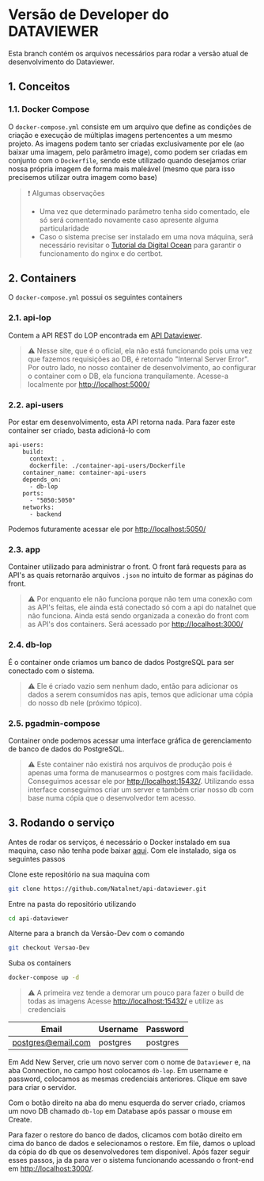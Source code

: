 # Versão de Developer do DATAVIEWER

Esta branch contém os arquivos necessários para rodar a versão atual de desenvolvimento do Dataviewer.

## 1. Conceitos

### 1.1. Docker Compose

O `docker-compose.yml` consiste em um arquivo que define as condições de criação e execução de múltiplas imagens pertencentes a um mesmo projeto. As imagens podem tanto ser criadas exclusivamente por ele (ao baixar uma imagem, pelo parâmetro image), como podem ser criadas em conjunto com o `Dockerfile`, sendo este utilizado quando desejamos criar nossa própria imagem de forma mais maleável (mesmo que para isso precisemos utilizar outra imagem como base)

> :exclamation: Algumas observações
> - Uma vez que determinado parâmetro tenha sido comentado, ele só será comentado novamente caso apresente alguma particularidade
> - Caso o sistema precise ser instalado em uma nova máquina, será necessário revisitar o [Tutorial da Digital Ocean](https://www.digitalocean.com/community/tutorials/how-to-secure-a-containerized-node-js-application-with-nginx-let-s-encrypt-and-docker-compose) para garantir o funcionamento do nginx e do certbot. 
## 2. Containers

O `docker-compose.yml` possui os seguintes containers

### 2.1. api-lop

Contem a API REST do LOP encontrada em [API Dataviewer](https://lop.api.dataviewer.natalnet.br/).

> :warning: Nesse site, que é o oficial, ela não está funcionando pois uma vez que fazemos requisições ao DB, é retornado "Internal Server Error". Por outro lado, no nosso container de desenvolvimento, ao configurar o container com o DB, ela funciona tranquilamente. Acesse-a localmente por [http://localhost:5000/](http://localhost:5050/)
  

### 2.2. api-users

Por estar em desenvolvimento, esta API retorna nada. Para fazer este container ser criado, basta adicioná-lo com 

```compose
api-users:
    build:
      context: . 
      dockerfile: ./container-api-users/Dockerfile 
    container_name: container-api-users  
    depends_on: 
      - db-lop 
    ports:
      - "5050:5050"
    networks:
      - backend
```

Podemos futuramente acessar ele por [http://localhost:5050/](http://localhost:5000/)

### 2.3. app

Container utilizado para administrar o front. O front fará requests para as API's as quais retornarão arquivos `.json` no intuito de formar as páginas do front.

> :warning: Por enquanto ele não funciona porque não tem uma conexão com as API's feitas, ele ainda está conectado só com a api do natalnet que não funciona. Ainda está sendo organizada a conexão do front com as API's dos containers. Será acessado por [http://localhost:3000/](http://localhost:3000/)
### 2.4. db-lop

É o container onde criamos um banco de dados PostgreSQL para ser conectado com o sistema. 

> :warning: Ele é criado vazio sem nenhum dado, então para adicionar os dados a serem consumidos nas apis, temos que adicionar uma cópia do nosso db nele (próximo tópico).
### 2.5. pgadmin-compose

Container onde podemos acessar uma interface gráfica de gerenciamento de banco de dados do PostgreSQL.

> :warning: Este container não existirá nos arquivos de produção pois é apenas uma forma de manusearmos o postgres com mais facilidade. Conseguimos acessar ele por [http://localhost:15432/](http://localhost:15432/). Utilizando essa interface conseguimos criar um server e também criar nosso db com base numa cópia que o desenvolvedor tem acesso.
## 3. Rodando o serviço

Antes de rodar os serviços, é necessário o Docker instalado em sua maquina, caso não tenha pode baixar [aqui](https://www.docker.com/products/docker-desktop). Com ele instalado, siga os seguintes passos

Clone este repositório na sua maquina com

```bash
git clone https://github.com/Natalnet/api-dataviewer.git
```

Entre na pasta do repositório utilizando 

```bash
cd api-dataviewer
```

Alterne para a branch da Versão-Dev com o comando 

```bash 
git checkout Versao-Dev
```

Suba os containers

```bash
docker-compose up -d
``` 

> :warning: A primeira vez tende a demorar um pouco para fazer o build de todas as imagens
Acesse [http://localhost:15432/](http://localhost:15432/) e utilize as credenciais

| Email              | Username | Password |
|--------------------|----------|----------|
| postgres@email.com | postgres | postgres |


Em Add New Server, crie um novo server com o nome de `Dataviewer` e, na aba Connection, no campo host colocamos `db-lop`. Em username e password, colocamos as mesmas credenciais anteriores. Clique em save para criar o servidor.

Com o botão direito na aba do menu esquerda do server criado, criamos um novo DB chamado `db-lop` em Database após passar o mouse em Create.

Para fazer o restore do banco de dados, clicamos com botão direito em cima do banco de dados e selecionamos o restore. Em file, damos o upload da cópia do db que os desenvolvedores tem disponivel. Após fazer seguir esses passos, ja da para ver o sistema funcionando acessando o front-end em [http://localhost:3000/](http://localhost:3000/).